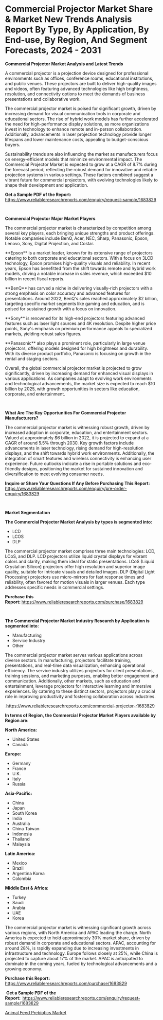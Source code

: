 <p><h1>Commercial Projector Market Share & Market New Trends Analysis Report By Type, By Application, By End-use, By Region, And Segment Forecasts, 2024 - 2031</h1></p><p><strong>Commercial Projector Market Analysis and Latest Trends</strong></p>
<p><p>A commercial projector is a projection device designed for professional environments such as offices, conference rooms, educational institutions, and public venues. These projectors are built to deliver high-quality images and videos, often featuring advanced technologies like high brightness, resolution, and connectivity options to meet the demands of business presentations and collaborative work.</p><p>The commercial projector market is poised for significant growth, driven by increasing demand for visual communication tools in corporate and educational sectors. The rise of hybrid work models has further accelerated the need for high-performance display solutions, as more organizations invest in technology to enhance remote and in-person collaboration. Additionally, advancements in laser projection technology provide longer lifespans and lower maintenance costs, appealing to budget-conscious buyers.</p><p>Sustainability trends are also influencing the market as manufacturers focus on energy-efficient models that minimize environmental impact. The Commercial Projector Market is expected to grow at a CAGR of 8.7% during the forecast period, reflecting the robust demand for innovative and reliable projection systems in various settings. These factors combined suggest a vibrant future for commercial projectors, with evolving technologies likely to shape their development and application.</p></p>
<p><strong>Get a Sample PDF of the Report:&nbsp;</strong> <a href="https://www.reliableresearchreports.com/enquiry/request-sample/1683829?utm_campaign=2002&utm_medium=2&utm_source=Github&utm_content=ia&utm_term=30122024&utm_id=commercial-projector">https://www.reliableresearchreports.com/enquiry/request-sample/1683829</a></p>
<p>&nbsp;</p>
<p><strong>Commercial Projector Major Market Players</strong></p>
<p><p>The commercial projector market is characterized by competition among several key players, each bringing unique strengths and product offerings. Notable companies include BenQ, Acer, NEC, Sharp, Panasonic, Epson, Lenovo, Sony, Digital Projection, and Costar.</p><p>**Epson** is a market leader, known for its extensive range of projectors catering to both corporate and educational sectors. With a focus on 3LCD technology, Epson promises high-quality visuals and reliability. In recent years, Epson has benefitted from the shift towards remote and hybrid work models, driving a notable increase in sales revenue, which exceeded $10 billion in recent fiscal reports.</p><p>**BenQ** has carved a niche in delivering visually-rich projectors with a strong emphasis on color accuracy and advanced features for presentations. Around 2022, BenQ's sales reached approximately $2 billion, targeting specific market segments like gaming and education, and is poised for sustained growth with a focus on innovation.</p><p>**Sony** is renowned for its high-end projectors featuring advanced features such as laser light sources and 4K resolution. Despite higher price points, Sony's emphasis on premium performance appeals to specialized markets, yielding robust sales figures.</p><p>**Panasonic** also plays a prominent role, particularly in large venue projectors, offering models designed for high brightness and durability. With its diverse product portfolio, Panasonic is focusing on growth in the rental and staging sectors.</p><p>Overall, the global commercial projector market is projected to grow significantly, driven by increasing demand for enhanced visual displays in various applications. As companies adapt to evolving work environments and technological advancements, the market size is expected to reach $10 billion by 2025, with growth opportunities in sectors like education, corporate, and entertainment.</p></p>
<p>&nbsp;</p>
<p><strong>What Are The Key Opportunities For Commercial Projector Manufacturers?</strong></p>
<p><p>The commercial projector market is witnessing robust growth, driven by increased adoption in corporate, education, and entertainment sectors. Valued at approximately $6 billion in 2022, it is projected to expand at a CAGR of around 5.5% through 2030. Key growth factors include advancements in laser technology, rising demand for high-resolution displays, and the shift towards hybrid work environments. Additionally, the integration of smart features and wireless connectivity is enhancing user experience. Future outlooks indicate a rise in portable solutions and eco-friendly designs, positioning the market for sustained innovation and diversification to meet evolving consumer needs.</p></p>
<p><strong>Inquire or Share Your Questions If Any Before Purchasing This Report:</strong> <a href="https://www.reliableresearchreports.com/enquiry/pre-order-enquiry/1683829?utm_campaign=2002&utm_medium=2&utm_source=Github&utm_content=ia&utm_term=30122024&utm_id=commercial-projector">https://www.reliableresearchreports.com/enquiry/pre-order-enquiry/1683829</a></p>
<p>&nbsp;</p>
<p><strong>Market Segmentation</strong></p>
<p><strong>The Commercial Projector Market Analysis by types is segmented into:</strong></p>
<p><ul><li>LCD</li><li>LCOS</li><li>DLP</li></ul></p>
<p><p>The commercial projector market comprises three main technologies: LCD, LCoS, and DLP. LCD projectors utilize liquid crystal displays for vibrant colors and clarity, making them ideal for static presentations. LCoS (Liquid Crystal on Silicon) projectors offer high resolution and superior image quality, suitable for intricate visuals and detailed images. DLP (Digital Light Processing) projectors use micro-mirrors for fast response times and reliability, often favored for motion visuals in larger venues. Each type addresses specific needs in commercial settings.</p></p>
<p><strong>Purchase this Report:&nbsp;</strong><a href="https://www.reliableresearchreports.com/purchase/1683829?utm_campaign=2002&utm_medium=2&utm_source=Github&utm_content=ia&utm_term=30122024&utm_id=commercial-projector">https://www.reliableresearchreports.com/purchase/1683829</a></p>
<p>&nbsp;</p>
<p><strong>The Commercial Projector Market Industry Research by Application is segmented into:</strong></p>
<p><ul><li>Manufacturing</li><li>Service Industry</li><li>Other</li></ul></p>
<p><p>The commercial projector market serves various applications across diverse sectors. In manufacturing, projectors facilitate training, presentations, and real-time data visualization, enhancing operational efficiency. The service industry utilizes projectors for client presentations, training sessions, and marketing purposes, enabling better engagement and communication. Additionally, other markets, such as education and entertainment, leverage projectors for interactive learning and immersive experiences. By catering to these distinct sectors, projectors play a crucial role in improving productivity and fostering collaboration across industries.</p></p>
<p><a href="https://www.reliableresearchreports.com/commercial-projector-r1683829?utm_campaign=2002&utm_medium=2&utm_source=Github&utm_content=ia&utm_term=30122024&utm_id=commercial-projector">&nbsp;https://www.reliableresearchreports.com/commercial-projector-r1683829</a></p>
<p><strong>In terms of Region, the Commercial Projector Market Players available by Region are:</strong></p>
<p>
    <p> <strong> North America: </strong>
        <ul>
            <li>United States</li>
            <li>Canada</li>
        </ul>
        </p> 
    <p> <strong> Europe: </strong>
        <ul>
            <li>Germany</li>
            <li>France</li>
            <li>U.K.</li>
            <li>Italy</li>
            <li>Russia</li>
        </ul>
        </p> 
    <p> <strong> Asia-Pacific: </strong>
        <ul>
            <li>China</li>
            <li>Japan</li>
            <li>South Korea</li>
            <li>India</li>
            <li>Australia</li>
            <li>China Taiwan</li>
            <li>Indonesia</li>
            <li>Thailand</li>
            <li>Malaysia</li>
        </ul>
        </p> 
    <p> <strong> Latin America: </strong>
        <ul>
            <li>Mexico</li>
            <li>Brazil</li>
            <li>Argentina Korea</li>
            <li>Colombia</li>
        </ul>
        </p> 
    <p> <strong> Middle East & Africa: </strong>
        <ul>
            <li>Turkey</li>
            <li>Saudi</li>
            <li>Arabia</li>
            <li>UAE</li>
            <li>Korea</li>
        </ul>
    </p>
    </p>
<p><p>The commercial projector market is witnessing significant growth across various regions, with North America and APAC leading the charge. North America is expected to hold approximately 30% market share, driven by robust demand in corporate and educational sectors. APAC, accounting for around 28%, is rapidly expanding due to increasing investments in infrastructure and technology. Europe follows closely at 25%, while China is projected to capture about 17% of the market. APAC is anticipated to dominate in the coming years, fueled by technological advancements and a growing economy.</p></p>
<p><strong>Purchase this Report: </strong><a href="https://www.reliableresearchreports.com/purchase/1683829?utm_campaign=2002&utm_medium=2&utm_source=Github&utm_content=ia&utm_term=30122024&utm_id=commercial-projector">https://www.reliableresearchreports.com/purchase/1683829</a></p>
<p>&nbsp;<strong>Get a Sample PDF of the Report:&nbsp;&nbsp;</strong><a href="https://www.reliableresearchreports.com/enquiry/request-sample/1683829?utm_campaign=2002&utm_medium=2&utm_source=Github&utm_content=ia&utm_term=30122024&utm_id=commercial-projector">https://www.reliableresearchreports.com/enquiry/request-sample/1683829</a></p>
<p><strong></strong></p>
<p><p><a href="https://github.com/nathandecarvalho/Market-Research-Report-List-5/blob/main/animal-feed-prebiotics-market.md?utm_campaign=2002&utm_medium=2&utm_source=Github&utm_content=ia&utm_term=30122024&utm_id=commercial-projector">Animal Feed Prebiotics Market</a></p></p>